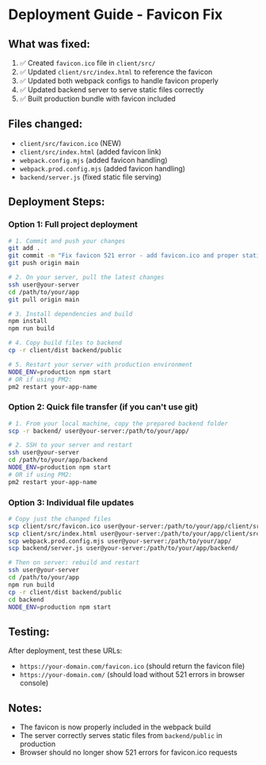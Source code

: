 # Deployment Guide - Favicon Fix

## What was fixed:
1. ✅ Created `favicon.ico` file in `client/src/`
2. ✅ Updated `client/src/index.html` to reference the favicon
3. ✅ Updated both webpack configs to handle favicon properly
4. ✅ Updated backend server to serve static files correctly
5. ✅ Built production bundle with favicon included

## Files changed:
- `client/src/favicon.ico` (NEW)
- `client/src/index.html` (added favicon link)
- `webpack.config.mjs` (added favicon handling)
- `webpack.prod.config.mjs` (added favicon handling)
- `backend/server.js` (fixed static file serving)

## Deployment Steps:

### Option 1: Full project deployment
```bash
# 1. Commit and push your changes
git add .
git commit -m "Fix favicon 521 error - add favicon.ico and proper static file serving"
git push origin main

# 2. On your server, pull the latest changes
ssh user@your-server
cd /path/to/your/app
git pull origin main

# 3. Install dependencies and build
npm install
npm run build

# 4. Copy build files to backend
cp -r client/dist backend/public

# 5. Restart your server with production environment
NODE_ENV=production npm start
# OR if using PM2:
pm2 restart your-app-name
```

### Option 2: Quick file transfer (if you can't use git)
```bash
# 1. From your local machine, copy the prepared backend folder
scp -r backend/ user@your-server:/path/to/your/app/

# 2. SSH to your server and restart
ssh user@your-server
cd /path/to/your/app/backend
NODE_ENV=production npm start
# OR if using PM2:
pm2 restart your-app-name
```

### Option 3: Individual file updates
```bash
# Copy just the changed files
scp client/src/favicon.ico user@your-server:/path/to/your/app/client/src/
scp client/src/index.html user@your-server:/path/to/your/app/client/src/
scp webpack.prod.config.mjs user@your-server:/path/to/your/app/
scp backend/server.js user@your-server:/path/to/your/app/backend/

# Then on server: rebuild and restart
ssh user@your-server
cd /path/to/your/app
npm run build
cp -r client/dist backend/public
cd backend
NODE_ENV=production npm start
```

## Testing:
After deployment, test these URLs:
- `https://your-domain.com/favicon.ico` (should return the favicon file)
- `https://your-domain.com/` (should load without 521 errors in browser console)

## Notes:
- The favicon is now properly included in the webpack build
- The server correctly serves static files from `backend/public` in production
- Browser should no longer show 521 errors for favicon.ico requests
